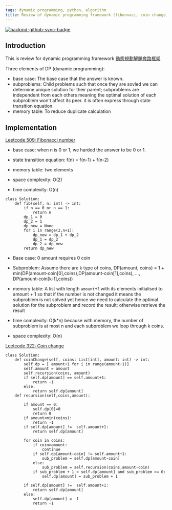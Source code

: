 ```yaml
---
tags: dynamic programming, python, algorithm
title: Review of dynamic programming framework (fibonnaci, coin change)
---
```


[![hackmd-github-sync-badge](https://hackmd.io/6MGw9QgbTe-z_5tI3kSwfg/badge)](https://hackmd.io/6MGw9QgbTe-z_5tI3kSwfg)

## Introduction

This is review for dynamic programming framework [動態規劃解題套路框架](https://labuladong.github.io/algo/1/4/)

Three elements of DP (dynamic programming):
- base case: The base case that the answer is known.
- subproblems: Child problems such that once they are sovled we can determine unique solution for their parent; subproblems are independent from each others meaning the optimal solution of each subproblem won't affect its peer. it is often express through state transition equation.
- memory table: To reduce duplicate calculation

## Implementation
[Leetcode 509: Fibonacci number](https://leetcode.com/problems/fibonacci-number/)

- base case: when n is 0 or 1, we harded the answer to be 0 or 1.
- state transition equation: f(n) = f(n-1) + f(n-2)
- memory table: two elements

- space complexity: O(2)
- time complexity: O(n)
```python=
class Solution:
    def fib(self, n: int) -> int:
        if n == 0 or n == 1:
            return n
        dp_1 = 0
        dp_2 = 1
        dp_new = None
        for i in range(2,n+1):
            dp_new = dp_1 + dp_2
            dp_1 = dp_2
            dp_2 = dp_new
        return dp_new
```

- Base case: 0 amount requires 0 coin
- Subproblem: Assume there are k type of coins, DP(amount, coins) = 1 + min(DP(amount-coin[0],coins),DP(amount-coin[1],coins), ..., DP(amount-coin[k-1],coins))
- memory table: A list with length `amount`+1 with its elements initialised to amount + 1 so that if the number is not changed it means the subproblem is not solved yet hence we need to calculate the optimal solution for the subproblem and record the result; otherwise retrieve the result

- time complexity: O(k*n) because with memory, the number of subproblem is at most n and each subproblem we loop through k coins.
- space complexity: O(n)

[Leetcode 322: Coin change](https://leetcode.com/problems/coin-change/)
```python=
class Solution:
    def coinChange(self, coins: List[int], amount: int) -> int:
        self.dp = [ amount+1 for i in range(amount+1)]
        self.amount = amount
        self.recursion(coins, amount)
        if self.dp[amount] == self.amount+1:
            return -1
        else:
            return self.dp[amount]
    def recursion(self,coins,amount):
        
        if amount == 0:
            self.dp[0]=0
            return 0
        if amount<min(coins):
            return -1
        if self.dp[amount] !=  self.amount+1:
            return self.dp[amount]
        
        for coin in coins:
            if coin>amount:
                continue
            if self.dp[amount-coin] != self.amount+1:
                sub_problem = self.dp[amount-coin]
            else:
                sub_problem = self.recursion(coins,amount-coin)
            if sub_problem + 1 < self.dp[amount] and sub_problem >= 0:
                self.dp[amount] = sub_problem + 1

        if self.dp[amount] !=  self.amount+1:
            return self.dp[amount]
        else:
            self.dp[amount] = -1
            return -1     
```